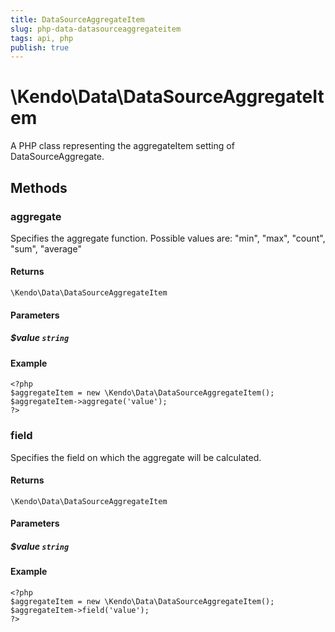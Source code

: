 ```yaml
---
title: DataSourceAggregateItem
slug: php-data-datasourceaggregateitem
tags: api, php
publish: true
---
```


# \Kendo\Data\DataSourceAggregateItem

A PHP class representing the aggregateItem setting of DataSourceAggregate.


## Methods

### aggregate
Specifies the aggregate function. Possible values are: "min", "max", "count", "sum", "average"

#### Returns
`\Kendo\Data\DataSourceAggregateItem`

#### Parameters

##### $value `string`



#### Example 
    <?php
    $aggregateItem = new \Kendo\Data\DataSourceAggregateItem();
    $aggregateItem->aggregate('value');
    ?>

### field
Specifies the field on which the aggregate will be calculated.

#### Returns
`\Kendo\Data\DataSourceAggregateItem`

#### Parameters

##### $value `string`



#### Example 
    <?php
    $aggregateItem = new \Kendo\Data\DataSourceAggregateItem();
    $aggregateItem->field('value');
    ?>

